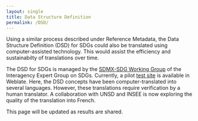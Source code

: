 ```yaml
---
layout: single
title: Data Structure Definition
permalink: /DSD/
---
```


Using a similar process described under Reference Metadata, the Data Structure Definition (DSD) for SDGs could also be translated using computer-assisted technology. This would assist the efficiency and sustainabilty of translations over time. 

The DSD for SDGs is managed by the [SDMX-SDG Working Group](https://unstats.un.org/sdgs/iaeg-sdgs/sdmx-working-group/) of the Interagency Expert Group on SDGs. 
Currently, a pilot [test site](https://hosted.weblate.org/matrix/sdg-dsd/) is available in Weblate. Here, the DSD concepts have been computer-translated into several languages. However, these translations require verification by a human translator. A collaboration with UNSD and INSEE is now exploring the quality of the translation into French. 

This page will be updated as results are shared.

